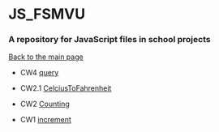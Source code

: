 # JS_FSMVU
<h3>A repository for JavaScript files in school projects</h3>

<a href="https://karakayafsm.github.io/JS_FSMVU/">Back to the main page</a>

  * CW4 [query](./cw4/cw4.MD)  
  
  * CW2.1 [CelciusToFahrenheit](./celciusToFahrenheit.html)
  
  * CW2 [Counting](./Counting.html)
  
  * CW1 [increment](./abc.html)
  

